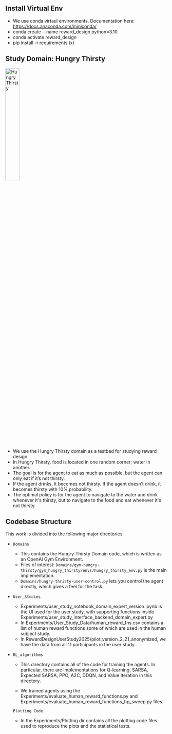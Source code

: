 ## Install Virtual Env

* We use conda virtaul environments. Documentation here: https://docs.anaconda.com/miniconda/
* conda create --name reward_design python=3.10
* conda activate reward_design
* pip install -r requirements.txt 

## Study Domain: Hungry Thirsty 

<img src="https://user-images.githubusercontent.com/6353393/217291559-d9db4a5c-b1df-4f3f-a2c4-5d26d6c017a7.png" alt="Hungry Thirsty" width="30%">

* We use the Hungry Thirsty domain as a testbed for studying reward design. 
* In Hungry Thirsty, food is located in one random corner; water in another.
* The goal is for the agent to eat as much as possible, but the agent can only eat if it’s not thirsty.
* If the agent drinks, it becomes not thirsty. If the agent doesn’t drink, it becomes thirsty with 10% probability.
* The optimal policy is for the agent to navigate to the water and drink whenever it's thirsty, but to navigate to the food and eat whenever it's not thirsty. 

## Codebase Structure

This work is divided into the following major directories:
* ```Domains```
  * This contains the Hungry-Thirsty Domain code, which is written as an OpenAI Gym Environment.
  * Files of interest: ```Domains/gym-hungry-thirsty/gym_hungry_thirsty/envs/hungry_thirsty_env.py``` is the main implementation.
  * ```Domains/hungry-thristy-user-control.py``` lets you control the agent directly, which gives a feel for the task. 
  
* ```User_Studies```
  * Experiments/user_study_notebook_domain_expert_version.ipynb is the UI used for the user study, with supporting functions inside Experiments/user_study_interface_backend_domain_expert.py
  * In Experiments/User_Study_Data/human_reward_fns.csv contains a list of human reward functions some of which are used in the human subject study.
  * In RewardDesignUserStudy2025/pilot_version_2_21_anonymized, we have the data from all 11 participants in the user study. 

* ```RL_algorithms```
  * This directory contains all of the code for training the agents. In particular, there are implementations for Q-learning, SARSA, Expected SARSA, PPO, A2C, DDQN, and Value Iteration in this directory. 

  * We trained agents using the Experiments/evaluate_human_reward_functions.py and Experiments/evaluate_human_reward_functions_hp_sweep.py files. 

  ```Plotting Code```

  * In the Experiments/Plotting dir contains all the plotting code files used to reproduce the plots and the statistical tests.
  